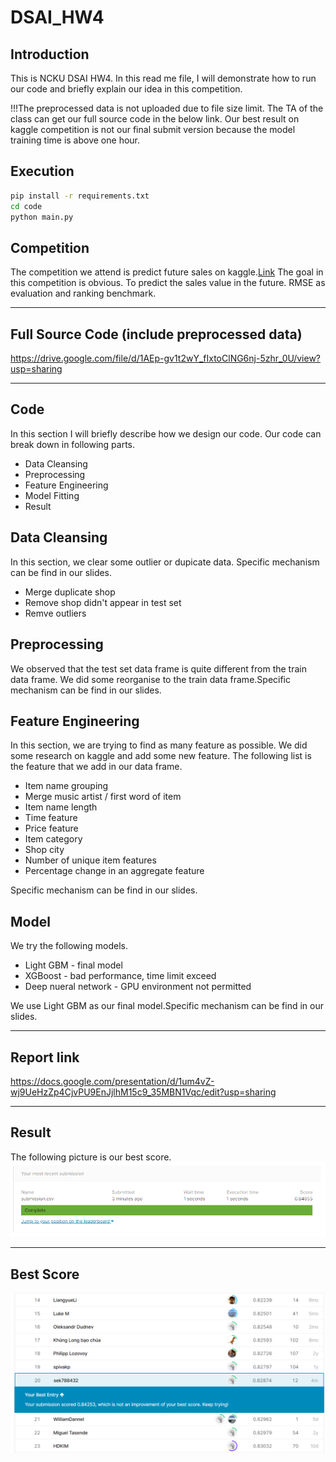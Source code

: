 # DSAI_HW4

## Introduction
This is NCKU DSAI HW4. In this read me file, I will demonstrate how to run our code and briefly explain our idea in this competition.

!!!The preprocessed data is not uploaded due to file size limit. The TA of the class can get our full source code in the below link. Our best result on kaggle competition is not our final submit version because the model training time is above one hour.


## Execution
```sh
pip install -r requirements.txt
cd code
python main.py

```

## Competition
The competition we attend is predict future sales on kaggle.[Link](https://www.kaggle.com/c/competitive-data-science-predict-future-sales)
The goal in this competition is obvious. To predict the sales value in the future. RMSE as evaluation and ranking benchmark.

---

## Full Source Code (include preprocessed data)
https://drive.google.com/file/d/1AEp-gv1t2wY_fIxtoClNG6nj-5zhr_0U/view?usp=sharing

---

## Code
In this section I will briefly describe how we design our code.
Our code can break down in following parts.
* Data Cleansing
* Preprocessing
* Feature Engineering
* Model Fitting
* Result

## Data Cleansing
In this section, we clear some outlier or dupicate data. Specific mechanism can be find in our slides.
* Merge duplicate shop
* Remove shop didn't appear in test set
* Remve outliers

## Preprocessing
We observed that the test set data frame is quite different from the train data frame. We did some reorganise to the train data frame.Specific mechanism can be find in our slides.

## Feature Engineering
In this section, we are trying to find as many feature as possible. We did some research on kaggle and add some new feature. The following list is the feature that we add in our data frame.
* Item name grouping
* Merge music artist / first word of item
* Item name length
* Time feature
* Price feature
* Item category
* Shop city
* Number of unique item features
* Percentage change in an aggregate feature

Specific mechanism can be find in our slides.

## Model
We try the following models.
* Light GBM - final model
* XGBoost - bad performance, time limit exceed
* Deep nueral network - GPU environment not permitted

We use Light GBM as our final model.Specific mechanism can be find in our slides.

---

## Report link
https://docs.google.com/presentation/d/1um4vZ-wj9UeHzZp4CjvPU9EnJjlhM15c9_35MBN1Vqc/edit?usp=sharing

---

## Result
The following picture is our best score.
![final result](./output/Kaggle_LeaderBoard.PNG)

---

## Best Score
![kaggle_2](./output/best_result.PNG)
